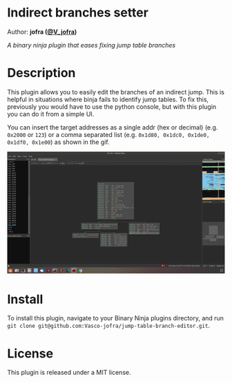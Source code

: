 # Indirect branches setter
Author: **jofra ([@V_jofra](https://twitter.com/V_jofra))**

_A binary ninja plugin that eases fixing jump table branches_

# Description
This plugin allows you to easily edit the branches of an indirect jump. This is helpful in situations where binja fails to identify jump tables. To fix this, previously you would have to use the python console, but with this plugin you can do it from a simple UI.

You can insert the target addresses as a single addr (hex or decimal) (e.g. `0x2000` or `123`) or a comma separated list (e.g. `0x1d80, 0x1dc0, 0x1de0, 0x1df0, 0x1e00`) as shown in the gif.

![usage gif](./images/out.gif)

# Install
To install this plugin, navigate to your Binary Ninja plugins directory, and run `git clone git@github.com:Vasco-jofra/jump-table-branch-editor.git`.

# License
This plugin is released under a MIT license.